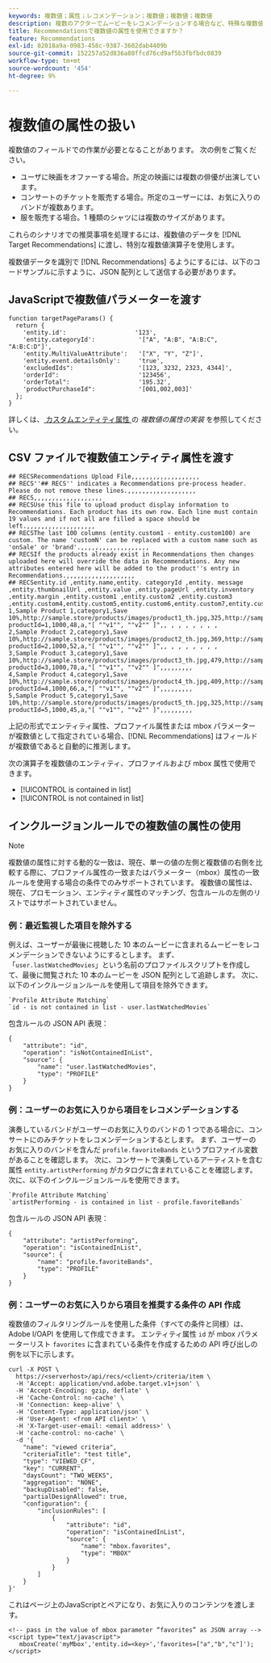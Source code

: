 ```yaml
---
keywords: 複数値；属性；レコメンデーション；複数値；複数値；複数値
description: 複数のアクターでムービーをレコメンデーションする場合など、特殊な複数値演算子を使用して、Adobe [!DNL Target] Recommendationsで複数値フィールドを操作する方法を説明します。
title: Recommendationsで複数値の属性を使用できますか？
feature: Recommendations
exl-id: 82018a9a-0983-458c-9387-3602dab4409b
source-git-commit: 152257a52d836a88ffcd76cd9af5b3fbfbdc0839
workflow-type: tm+mt
source-wordcount: '454'
ht-degree: 9%

---
```


# 複数値の属性の扱い

複数値のフィールドでの作業が必要となることがあります。 次の例をご覧ください。

* ユーザに映画をオファーする場合。所定の映画には複数の俳優が出演しています。
* コンサートのチケットを販売する場合。所定のユーザーには、お気に入りのバンドが複数あります。
* 服を販売する場合。1 種類のシャツには複数のサイズがあります。

これらのシナリオでの推奨事項を処理するには、複数値のデータを [!DNL Target Recommendations] に渡し、特別な複数値演算子を使用します。

複数値データを識別で [!DNL Recommendations] るようにするには、以下のコードサンプルに示すように、JSON 配列として送信する必要があります。

## JavaScriptで複数値パラメーターを渡す

```
function targetPageParams() { 
  return { 
    'entity.id':                   '123', 
    'entity.categoryId':            '["A", "A:B", "A:B:C", "A:B:C:D"]',        
    'entity.MultiValueAttribute':   '["X", "Y", "Z"]', 
    'entity.event.detailsOnly':     'true', 
    'excludedIds":                  '[123, 3232, 2323, 4344]', 
    'orderId":                      '123456', 
    'orderTotal":                   '195.32', 
    'productPurchaseId":            '[001,002,003]' 
  }; 
}
```

詳しくは、[ カスタムエンティティ属性 ](/help/main/c-recommendations/c-products/custom-entity-attributes.md#section_80FEFE49E8AF415D99B739AA3CBA2A14) の *複数値の属性の実装* を参照してください。

## CSV ファイルで複数値エンティティ属性を渡す

```
## RECSRecommendations Upload File,,,,,,,,,,,,,,,,,,,
## RECS''## RECS'' indicates a Recommendations pre-process header. Please do not remove these lines.,,,,,,,,,,,,,,,,,,,
## RECS,,,,,,,,,,,,,,,,,,,
## RECSUse this file to upload product display information to Recommendations. Each product has its own row. Each line must contain 19 values and if not all are filled a space should be left.,,,,,,,,,,,,,,,,,,,
## RECSThe last 100 columns (entity.custom1 - entity.custom100) are custom. The name 'customN' can be replaced with a custom name such as 'onSale' or 'brand'.,,,,,,,,,,,,,,,,,,,
## RECSIf the products already exist in Recommendations then changes uploaded here will override the data in Recommendations. Any new attributes entered here will be added to the product''s entry in Recommendations.,,,,,,,,,,,,,,,,,,,
## RECSentity.id ,entity.name,entity. categoryId ,entity. message ,entity.thumbnailUrl ,entity.value ,entity.pageUrl ,entity.inventory ,entity.margin ,entity.custom1 ,entity.custom2 ,entity.custom3 ,entity.custom4,entity.custom5,entity.custom6,entity.custom7,entity.custom8,entity.custom9,entity.custom10,
1,Sample Product 1,category1,Save 10%,http://sample.store/products/images/product1_th.jpg,325,http://sample.store/products/product_detail.jsp?productId=1,1000,48,a,"[ ""v1"", ""v2"" ]",, , , , , , , ,
2,Sample Product 2,category1,Save 10%,http://sample.store/products/images/product2_th.jpg,369,http://sample.store/products/product_detail.jsp?productId=2,1000,52,a,"[ ""v1"", ""v2"" ]",, , , , , , , ,
3,Sample Product 3,category1,Save 10%,http://sample.store/products/images/product3_th.jpg,479,http://sample.store/products/product_detail.jsp?productId=3,1000,78,a,"[ ""v1"", ""v2"" ]",,,,,,,,,
4,Sample Product 4,category1,Save 10%,http://sample.store/products/images/product4_th.jpg,409,http://sample.store/products/product_detail.jsp?productId=4,1000,66,a,"[ ""v1"", ""v2"" ]",,,,,,,,,
5,Sample Product 5,category1,Save 10%,http://sample.store/products/images/product5_th.jpg,325,http://sample.store/products/product_detail.jsp?productId=5,1000,45,a,"[ ""v1"", ""v2"" ]",,,,,,,,, 
```

上記の形式でエンティティ属性、プロファイル属性または mbox パラメーターが複数値として指定されている場合、[!DNL Recommendations] はフィールドが複数値であると自動的に推測します。

次の演算子を複数値のエンティティ、プロファイルおよび mbox 属性で使用できます。

* [!UICONTROL is contained in list]
* [!UICONTROL is not contained in list]

## インクルージョンルールでの複数値の属性の使用

>[!NOTE]
>
>複数値の属性に対する動的な一致は、現在、単一の値の左側と複数値の右側を比較する際に、プロファイル属性の一致またはパラメーター（mbox）属性の一致ルールを使用する場合の条件でのみサポートされています。 複数値の属性は、現在、プロモーション、エンティティ属性のマッチング、包含ルールの左側のリストではサポートされていません。

### 例：最近監視した項目を除外する

例えば、ユーザーが最後に視聴した 10 本のムービーに含まれるムービーをレコメンデーションできないようにするとします。 まず、「`user.lastWatchedMovies`」という名前のプロファイルスクリプトを作成して、最後に閲覧された 10 本のムービーを JSON 配列として追跡します。 次に、以下のインクルージョンルールを使用して項目を除外できます。

```
`Profile Attribute Matching`
`id - is not contained in list - user.lastWatchedMovies`
```

包含ルールの JSON API 表現：

```
{
    "attribute": "id",
    "operation": "isNotContainedInList",
    "source": {
        "name": "user.lastWatchedMovies",
        "type": "PROFILE"
    }
} 
```

### 例：ユーザーのお気に入りから項目をレコメンデーションする

演奏しているバンドがユーザーのお気に入りのバンドの 1 つである場合に、コンサートにのみチケットをレコメンデーションするとします。 まず、ユーザーのお気に入りのバンドを含んだ `profile.favoriteBands` というプロファイル変数があることを確認します。 次に、コンサートで演奏しているアーティストを含む属性 `entity.artistPerforming` がカタログに含まれていることを確認します。 次に、以下のインクルージョンルールを使用できます。

```
`Profile Attribute Matching`
`artistPerforming - is contained in list - profile.favoriteBands`
```

包含ルールの JSON API 表現：

```
{
    "attribute": "artistPerforming",
    "operation": "isContainedInList",
    "source": {
        "name": "profile.favoriteBands",
        "type": "PROFILE"
    }
}
```

### 例：ユーザーのお気に入りから項目を推奨する条件の API 作成

複数値のフィルタリングルールを使用した条件（すべての条件と同様）は、Adobe I/OAPI を使用して作成できます。 エンティティ属性 `id` が mbox パラメーターリスト `favorites` に含まれている条件を作成するための API 呼び出しの例を以下に示します。

```
curl -X POST \
  https://<serverhost>/api/recs/<client>/criteria/item \
  -H 'Accept: application/vnd.adobe.target.v1+json' \
  -H 'Accept-Encoding: gzip, deflate' \
  -H 'Cache-Control: no-cache' \
  -H 'Connection: keep-alive' \
  -H 'Content-Type: application/json' \
  -H 'User-Agent: <from API client>' \
  -H 'X-Target-user-email: <email address>' \
  -H 'cache-control: no-cache' \
  -d '{
    "name": "viewed criteria",
    "criteriaTitle": "test title",
    "type": "VIEWED_CF",
    "key": "CURRENT",
    "daysCount": "TWO_WEEKS",
    "aggregation": "NONE",
    "backupDisabled": false,
    "partialDesignAllowed": true,
    "configuration": {
        "inclusionRules": [
            {
                "attribute": "id",
                "operation": "isContainedInList",
                "source": {
                    "name": "mbox.favorites",
                    "type": "MBOX"
                }
            }
        ]
    }
}'
```

これはページ上のJavaScriptとペアになり、お気に入りのコンテンツを渡します。

```
<!-- pass in the value of mbox parameter “favorites” as JSON array -->
<script type="text/javascript">
   mboxCreate('myMbox','entity.id=<key>','favorites=["a","b","c"]');
</script>
```
